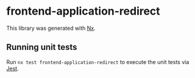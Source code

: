 # frontend-application-redirect

This library was generated with [Nx](https://nx.dev).

## Running unit tests

Run `nx test frontend-application-redirect` to execute the unit tests via [Jest](https://jestjs.io).
